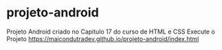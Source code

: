 # projeto-android
Projeto Android criado no Capitulo 17 do curso de HTML e CSS
Execute o Projeto https://maicondutradev.github.io/projeto-android/index.html
